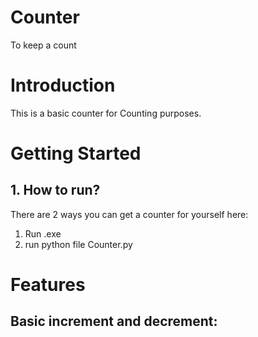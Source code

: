 # Counter
 To keep a count

# Introduction
This is a basic counter for Counting purposes.

# Getting Started
## 1. How to run?
There are 2 ways you can get a counter for yourself here:
   1. Run .exe
   2. run python file Counter.py
   
# Features

## Basic increment and decrement:

